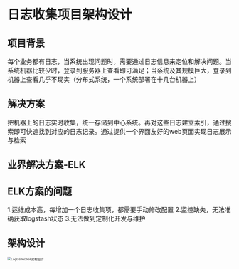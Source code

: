 # 日志收集项目架构设计

## 项目背景
每个业务都有日志，当系统出现问题时，需要通过日志信息来定位和解决问题。当系统机器比较少时，登录到服务器上查看即可满足；当系统及其规模巨大，登录到机器上查看几乎不现实（分布式系统，一个系统部署在十几台机器上）
## 解决方案
把机器上的日志实时收集，统一存储到中心系统。再对这些日志建立索引，通过搜索即可快速找到对应的日志记录。通过提供一个界面友好的web页面实现日志展示与检索
## 业界解决方案-ELK


## ELK方案的问题
1.运维成本高，每增加一个日志收集项，都需要手动修改配置
2.监控缺失，无法准确获取logstash状态
3.无法做到定制化开发与维护

## 架构设计
<img src="/Users/mengxuanping/Documents/思维导图/LogCollection架构设计.png" alt="LogCollection架构设计" style="zoom:50%;"/>